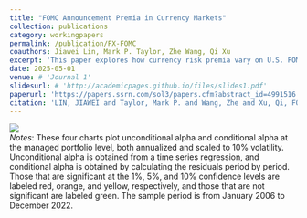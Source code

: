 ```yaml
---
title: "FOMC Announcement Premia in Currency Markets"
collection: publications
category: workingpapers
permalink: /publication/FX-FOMC
coauthors: Jiawei Lin, Mark P. Taylor, Zhe Wang, Qi Xu
excerpt: 'This paper explores how currency risk premia vary on U.S. FOMC announcement days. We propose a new measure, the expected reduction in currency option implied variance (EVR), capturing exposure to monetary policy uncertainty. Currencies with higher EVR earn significantly higher returns on announcement days. A long-short strategy based on EVR yields substantial profits, even after adjusting for risk factors. Pre-announcement effects primarily drive these returns, with monetary policy shocks being the dominant factor, while central bank information shocks play a secondary role. The findings align with financial intermediaries' risk constraints, underscoring monetary policy uncertainty as a key driver of cross-sectional currency risk premia.'
date: 2025-05-01
venue: # 'Journal 1'
slidesurl: # 'http://academicpages.github.io/files/slides1.pdf'
paperurl: 'https://papers.ssrn.com/sol3/papers.cfm?abstract_id=4991516'
citation: 'LIN, JIAWEI and Taylor, Mark P. and Wang, Zhe and Xu, Qi, FOMC Announcement Premia in Currency Markets (May 01, 2025). Available at SSRN: https://ssrn.com/abstract='
---
```


<img src='/images/IPCA.png'><br/>
*Notes*: These four charts plot unconditional alpha and conditional alpha at the managed portfolio level, both annualized and scaled to 10% volatility. Unconditional alpha is obtained from a time series regression, and conditional alpha is obtained by calculating the residuals period by period. Those that are significant at the 1%, 5%, and 10% confidence levels are labeled red, orange, and yellow, respectively, and those that are not significant are labeled green. The sample period is from January 2006 to December 2022.
